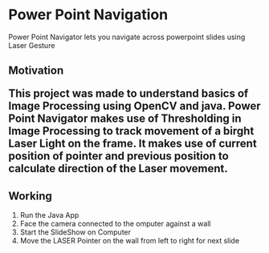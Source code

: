 <h1>Power Point Navigation </h1>
<p>Power Point Navigator lets you navigate across powerpoint slides using Laser Gesture</p>

<h2>Motivation</p>
<p>
  This project was made to understand basics of Image Processing using OpenCV and java. 
  Power Point Navigator makes use of Thresholding in Image Processing to track movement of a birght Laser Light on the frame.
  It makes use of current position of pointer and previous position to calculate direction of the Laser movement.
</p>

<h2>Working</h2>
<ol>
  <li>Run the Java App </li>  
  <li>Face the camera connected to the omputer against a wall </li>  
  <li>Start the SlideShow on Computer</li>
  <li>Move the LASER Pointer on the wall from left to right for next slide</li>
</ol>
